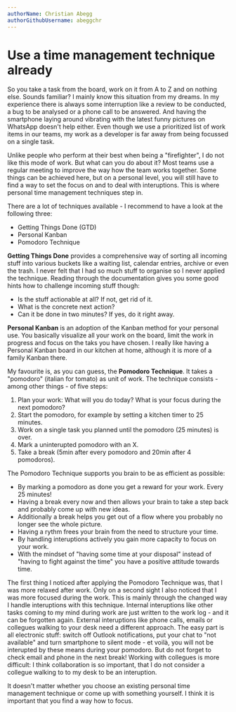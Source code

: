 ```yaml
---
authorName: Christian Abegg
authorGithubUsername: abeggchr
---
```

# Use a time management technique already

So you take a task from the board, work on it from A to Z and on nothing else. Sounds familiar? I mainly know this situation from my dreams. In my experience there is always some interruption like a review to be conducted, a bug to be analysed or a phone call to be answered. And having the smartphone laying around vibrating with the latest funny pictures on WhatsApp doesn't help either. Even though we use a prioritized list of work items in our teams, my work as a developer is far away from being focussed on a single task. 

Unlike people who perform at their best when being a "firefighter", I do not like this mode of work. But what can you do about it? Most teams use a regular meeting to improve the way how the team works together. Some things can be achieved here, but on a personal level, you will still have to find a way to set the focus on and to deal with interuptions. This is where personal time management techniques step in.

There are a lot of techniques available - I recommend to have a look at the following three:
* Getting Things Done (GTD)
* Personal Kanban
* Pomodoro Technique

**Getting Things Done** provides a comprehensive way of sorting all incoming stuff into various buckets like a waiting list, calendar entries, archive or even the trash. I never felt that I had so much stuff to organise so I never applied the technique. Reading through the documentation gives you some good hints how to challenge incoming stuff though:
* Is the stuff actionable at all? If not, get rid of it.
* What is the concrete next action?
* Can it be done in two minutes? If yes, do it right away.

**Personal Kanban** is an adoption of the Kanban method for your personal use. You basically visualize all your work on the board, limit the work in progress and focus on the taks you have chosen. I really like having a Personal Kanban board in our kitchen at home, although it is more of a family Kanban there.

My favourite is, as you can guess, the **Pomodoro Technique**. It takes a "pomodoro" (italian for tomato) as unit of work. The technique consists - among other things - of five steps:
1. Plan your work: What will you do today? What is your focus during the next pomodoro?
2. Start the pomodoro, for example by setting a kitchen timer to 25 minutes.
3. Work on a single task you planned until the pomodoro (25 minutes) is over.
4. Mark a uninterupted pomodoro with an X.
5. Take a break (5min after every pomodoro and 20min after 4 pomodoros).

The Pomodoro Technique supports you brain to be as efficient as possible:
* By marking a pomodoro as done you get a reward for your work. Every 25 minutes!
* Having a break every now and then allows your brain to take a step back and probably come up with new ideas.
* Additionally a break helps you get out of a flow where you probably no longer see the whole picture.
* Having a rythm frees your brain from the need to structure your time.
* By handling interuptions actively you gain more capacity to focus on your work.
* With the mindset of "having some time at your disposal" instead of "having to fight against the time" you have a positive attitude towards time.

The first thing I noticed after applying the Pomodoro Technique was, that I was more relaxed after work. Only on a second sight I also noticed that I was more focused during the work. This is mainly through the changed way I handle interuptions with this technique. Internal interuptions like other tasks coming to my mind during work are just written to the work log - and it can be forgotten again. External interuptions like phone calls, emails or collegues walking to your desk need a different approach. The easy part is all electronic stuff: switch off Outlook notifications, put your chat to "not available" and turn smartphone to silent mode - et voilà, you will not be interupted by these means during your pomodoro. But do not forget to check email and phone in the next break! Working with collegues is more difficult: I think collaboration is so important, that I do not consider a collegue walking to to my desk to be an interuption.

It doesn't matter whether you choose an existing personal time management technique or come up with something yourself. I think it is important that you find a way how to focus.
